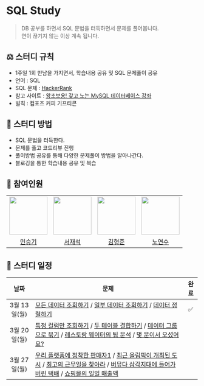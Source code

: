 # SQL Study
> DB 공부를 하면서 SQL 문법을 터득하면서 문제를 풀어봅니다.<br>
> 연이 끊기지 않는 이상 계속 됩니다.

## ⚖️ 스터디 규칙
- 1주일 1회 만남을 가지면서, 학습내용 공유 및 SQL 문제풀이 공유
- 언어 : SQL
- SQL 문제 : [HackerRank](https://www.hackerrank.com/)
- 참고 사이트 : [왕초보용! 갖고 노는 MySQL 데이터베이스 강좌](https://www.youtube.com/watch?v=dgpBXNa9vJc&t=8460s)
- 벌칙 : 컴포즈 커피 기프티콘

## 📖 스터디 방법
- SQL 문법을 터득한다.
- 문제를 풀고 코드리뷰 진행
- 풀이방법 공유를 통해 다양한 문제풀이 방법을 알아나간다.
- 블로깅을 통한 학습내용 공유 및 복습

## 👥 참여인원
<table>
  <tr>
    <td>
        <a href="https://github.com/seunGit">
            <img src="https://avatars.githubusercontent.com/u/110602191?v=4" width="100px" />
        </a>
    </td>
    <td>
        <a href="https://github.com/suhjaesuk">
            <img src="https://avatars.githubusercontent.com/u/110963294?v=4" width="100px" />
        </a>
    </td>
    <td>
        <a href="https://github.com/hjun0917">
            <img src="https://avatars.githubusercontent.com/u/91590391?v=4" width="100px" />
        </a>
    </td>
    <td>
        <a href="https://github.com/soogineer">
            <img src="https://avatars.githubusercontent.com/u/116775790?v=4" width="100px" />
        </a>
    </td>
  </tr>

  <tr> 
    <td align="center"><a href="https://github.com/seunGit">민승기</a></td>
    <td align="center"><a href="https://github.com/suhjaesuk">서재석</a></td>
    <td align="center"><a href="https://github.com/hjun0917">김형준</a></td>
    <td align="center"><a href="https://github.com/soogineer">노연수</a></td>
  </tr>
</table>


## 📅 스터디 일정

| 날짜 | 문제 | 완료 |
|:---:|---|:---:|
| 3월 13일(월) | [모든 데이터 조회하기](https://solvesql.com/problems/select-all/) / [일부 데이터 조회하기](https://solvesql.com/problems/select-where/) / [데이터 정렬하기](https://solvesql.com/problems/order-by/) |✅|
| 3월 20일(월) | [특정 컬럼만 조회하기](https://solvesql.com/problems/select-column/) / [두 테이블 결합하기](https://solvesql.com/problems/join/) / [데이터 그룹으로 묶기](https://solvesql.com/problems/group-by/) / [레스토랑 웨이터의 팁 분석](https://solvesql.com/problems/tip-analysis/) / [몇 분이서 오셨어요?](https://solvesql.com/problems/size-of-table/)  | |
| 3월 27일(월) |[우리 플랫폼에 정착한 판매자1](https://solvesql.com/problems/settled-sellers-1/) / [최근 올림픽이 개최된 도시](https://solvesql.com/problems/olympic-cities/) / [최고의 근무일을 찾아라](https://solvesql.com/problems/best-working-day/) / [버뮤다 삼각지대에 들어가버린 택배](https://solvesql.com/problems/shipment-in-bermuda/) / [쇼핑몰의 일일 매출액](https://solvesql.com/problems/olist-daily-revenue/)||